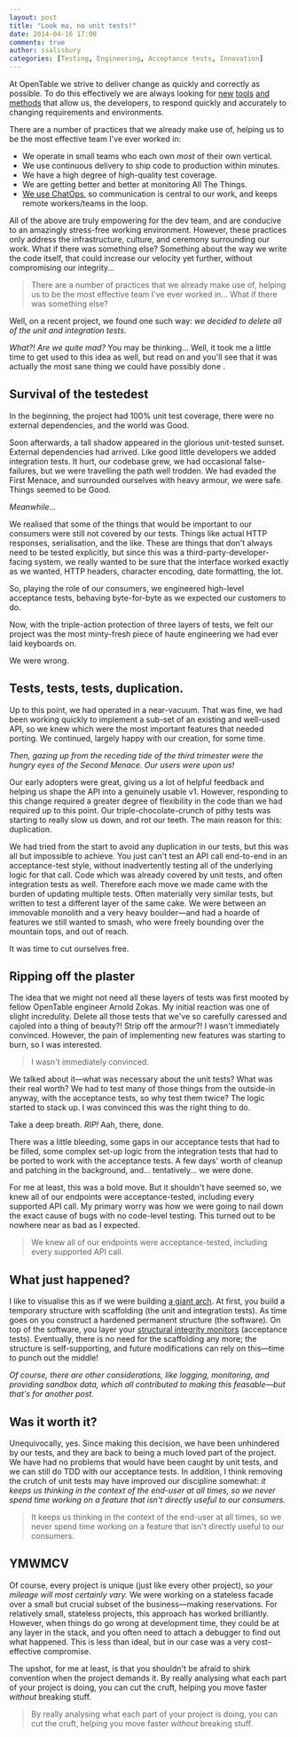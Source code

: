 ```yaml
---
layout: post
title: "Look ma, no unit tests!"
date: 2014-04-16 17:00
comments: true
author: ssalisbury
categories: [Testing, Engineering, Acceptance tests, Innovation]
---
```


At OpenTable we strive to deliver change as quickly and correctly as possible. To do this effectively we are always looking for [new](/blog/2014/02/28/api-benchmark/) [tools](/blog/2013/08/16/grunt-plus-vagrant-equals-acceptance-test-heaven/) [and](/blog/2014/04/07/upgrading-puppet-with-puppet/) [methods](/blog/2014/02/10/the-adoption-of-configuration-management/) that allow us, the developers, to respond quickly and accurately to changing requirements and environments.

There are a number of practices that we already make use of, helping us to be the most effective team I've ever worked in:

- We operate in small teams who each own _most_ of their own vertical.
- We use continuous delivery to ship code to production within minutes.
- We have a high degree of high-quality test coverage.
- We are getting better and better at monitoring All The Things.
- [We use ChatOps](/blog/2013/11/22/beginning-a-journey-to-chatops-with-hubot/), so communication is central to our work, and keeps remote workers/teams in the loop.

All of the above are truly empowering for the dev team, and are conducive to an amazingly stress-free working environment. However, these practices only address the infrastructure, culture, and ceremony surrounding our work. What if there was something else? Something about the way we write the code itself, that could increase our velocity yet further, without compromising our integrity...

> There are a number of practices that we already make use of, helping us to be the most effective team I've ever worked in... What if there was something else?

Well, on a recent project, we found one such way: *_we decided to delete all of the unit and integration tests_*.

_What?! Are we quite mad?_ You may be thinking... Well, it took me a little time to get used to this idea as well, but read on and you'll see that it was actually the most sane thing we could have possibly done	.

## Survival of the testedest
In the beginning, the project had 100% unit test coverage, there were no external dependencies, and the world was Good.

Soon afterwards, a tall shadow appeared in the glorious unit-tested sunset. External dependencies had arrived. Like good little developers we added integration tests. It hurt, our codebase grew, we had occasional false-failures, but we were travelling the path well trodden. We had evaded the First Menace, and surrounded ourselves with heavy armour, we were safe. Things seemed to be Good.

_Meanwhile..._

We realised that some of the things that would be important to our consumers were still not covered by our tests. Things like actual HTTP responses, serialisation, and the like. These are things that don't always need to be tested explicitly, but since this was a third-party-developer-facing system, we really wanted to be sure that the interface worked exactly as we wanted, HTTP headers, character encoding, date formatting, the lot.

So, playing the role of our consumers, we engineered high-level acceptance tests, behaving byte-for-byte as we expected our customers to do.

Now, with the triple-action protection of three layers of tests, we felt our project was the most minty-fresh piece of haute engineering we had ever laid keyboards on.

We were wrong.

## Tests, tests, tests, duplication.
Up to this point, we had operated in a near-vacuum. That was fine, we had been working quickly to implement a sub-set of an existing and well-used API, so we knew which were the most important features that needed porting. We continued, largely happy with our creation, for some time.

_Then, gazing up from the receding tide of the third trimester were the hungry eyes of the Second Menace. Our users were upon us!_

Our early adopters were great, giving us a lot of helpful feedback and helping us shape the API into a genuinely usable v1. However, responding to this change required a greater degree of flexibility in the code than we had required up to this point. Our triple-chocolate-crunch of pithy tests was starting to really slow us down, and rot our teeth. The main reason for this: duplication.

We had tried from the start to avoid any duplication in our tests, but this was all but impossible to achieve. You just can't test an API call end-to-end in an acceptance-test style, without inadvertently testing all of the underlying logic for that call. Code which was already covered by unit tests, and often integration tests as well. Therefore each move we made came with the burden of updating multiple tests. Often materially very similar tests, but written to test a different layer of the same cake. We were between an immovable monolith and a very heavy boulder&mdash;and had a hoarde of features we still wanted to smash, who were freely bounding over the mountain tops, and out of reach.

It was time to cut ourselves free.

## Ripping off the plaster
The idea that we might not need all these layers of tests was first mooted by fellow OpenTable engineer Arnold Zokas. My initial reaction was one of slight incredulity. Delete all those tests that we've so carefully caressed and cajoled into a thing of beauty?! Strip off the armour?! I wasn't immediately convinced. However, the pain of implementing new features was starting to burn, so I was interested.

> I wasn't immediately convinced.

We talked about it&mdash;what was necessary about the unit tests? What was their real worth? We had to test many of those things from the outside-in anyway, with the acceptance tests, so why test them twice? The logic started to stack up. I was convinced this was the right thing to do.

Take a deep breath. _RIP!_ Aah, there, done.

There was a little bleeding, some gaps in our acceptance tests that had to be filled, some complex set-up logic from the integration tests that had to be ported to work with the acceptance tests. A few days' worth of cleanup and patching in the background, and... tentatively... we were done.

For me at least, this was a bold move. But it shouldn't have seemed so, we knew all of our endpoints were acceptance-tested, including every supported API call. My primary worry was how we were going to nail down the exact cause of bugs with no code-level testing. This turned out to be nowhere near as bad as I expected.

> We knew all of our endpoints were acceptance-tested, including every supported API call.

## What just happened?
I like to visualise this as if we were building [a giant arch](http://en.wikipedia.org/wiki/Gateway_Arch). At first, you build a temporary structure with scaffolding (the unit and integration tests). As time goes on you construct a hardened permanent structure (the software). On top of the software, you layer your [structural integrity monitors](http://en.wikipedia.org/wiki/Structural_health_monitoring) (acceptance tests). Eventually, there is no need for the scaffolding any more; the structure is self-supporting, and future modifications can rely on this&mdash;time to punch out the middle!

_Of course, there are other considerations, like logging, monitoring, and providing sandbox data, which all contributed to making this feasable&mdash;but that's for another post._

## Was it worth it?
Unequivocally, yes. Since making this decision, we have been unhindered by our tests, and they are back to being a much loved part of the project. We have had no problems that would have been caught by unit tests, and we can still do TDD with our acceptance tests. In addition, I think removing the crutch of unit tests may have improved our discipline somewhat: _it keeps us thinking in the context of the end-user at all times, so we never spend time working on a feature that isn't directly useful to our consumers._

> It keeps us thinking in the context of the end-user at all times, so we never spend time working on a feature that isn't directly useful to our consumers.

## YMWMCV
Of course, every project is unique (just like every other project), so _your mileage will most certainly vary._ We were working on a stateless facade over a small but crucial subset of the business&mdash;making reservations. For relatively small, stateless projects, this approach has worked brilliantly. However, when things do go wrong at development time, they could be at any layer in the stack, and you often need to attach a debugger to find out what happened. This is less than ideal, but in our case was a very cost-effective compromise.

The upshot, for me at least, is that you shouldn't be afraid to shirk convention when the project demands it. By really analysing what each part of your project is doing, you can cut the cruft, helping you move faster _without_ breaking stuff.

> By really analysing what each part of your project is doing, you can cut the cruft, helping you move faster _without_ breaking stuff.
